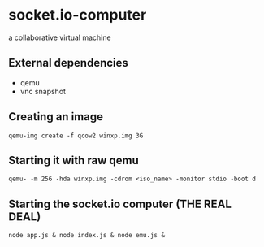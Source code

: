 socket.io-computer
==================

a collaborative virtual machine

## External dependencies
  * qemu
  * vnc snapshot


## Creating an image
`qemu-img create -f qcow2 winxp.img 3G`

## Starting it with raw qemu
`qemu- -m 256 -hda winxp.img -cdrom <iso_name> -monitor stdio -boot d`


## Starting the socket.io computer (THE REAL DEAL)
`node app.js & node index.js & node emu.js &`
